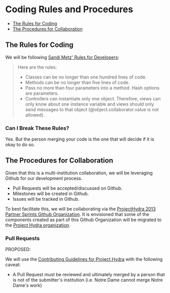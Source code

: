 # Coding Rules and Procedures

* [The Rules for Coding](#the-rules-for-code)
* [The Procedures for Collaboration](#the-procedures-for-collaboration)

## The Rules for Coding

We will be following [Sandi Metz' Rules for Developers][1]:

> Here are the rules:
>
> * Classes can be no longer than one hundred lines of code.
> * Methods can be no longer than five lines of code.
> * Pass no more than four parameters into a method. Hash options are parameters.
> * Controllers can instantiate only one object. Therefore, views can only know about one instance variable and views should only send messages to that object (@object.collaborator.value is not allowed).

### Can I Break These Rules?

Yes. But the person merging your code is the one that will decide if it is okay to do so.

## The Procedures for Collaboration

Given that this is a multi-institution collaboration, we will be leveraging Github for our development process.

* Pull Requests will be accepted/discussed on Github.
* Milestones will be created in Github.
* Issues will be tracked in Github.

To best facilitate this, we will be collaborating via the [ProjectHydra 2013 Partner Sprints Github Organization][2].
It is envisioned that some of the components created as part of this Github Organization will be migrated to the [Project Hydra organization][3].

### Pull Requests

PROPOSED:

We will use the [Contributing Guidelines for Project Hydra][4] with the following caveat:

* A Pull Request must be reviewed and ultimately merged by a person that is not of the submitter's institution (i.e. Notre Dame cannot merge Notre Dame's work)

[1]:http://robots.thoughtbot.com/post/50655960596/sandi-metz-rules-for-developers "Sandi Metz' Rules for Developers"
[2]:https://github.com/projecthydra-2013-partner-sprints "A Temporary Github Organization"
[3]:https://github.com/projecthydra
[4]:https://github.com/projecthydra/hydra/blob/master/CONTRIBUTING.md
